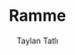 ---
title: Ramme
github: https://github.com/TaylanTatli/Ramme
demo: http://taylantatli.github.io/Ramme
author: Taylan Tatlı
ssg:
  - Jekyll
cms:
  - No Cms
---